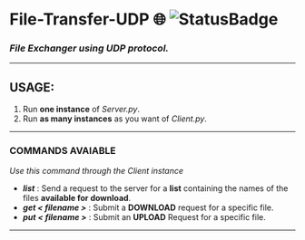 # File-Transfer-UDP 🌐 ![StatusBadge](https://badgen.net/badge/Status/Completed/green)
### *File Exchanger using UDP protocol.*

___

## **USAGE:**
 1. Run **one instance** of *Server.py*.
 2. Run **as many instances** as you want of *Client.py*.
 
___

### **COMMANDS AVAIABLE**

*Use this command through the Client instance*

- ***list*** : Send a request to the server for a **list** containing the names of the files **available for download**.
- ***get < filename >*** : Submit a **DOWNLOAD** request for a specific file.
- ***put < filename >*** : Submit an **UPLOAD** Request for a specific file.

___
